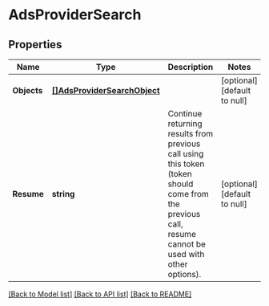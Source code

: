# AdsProviderSearch

## Properties
Name | Type | Description | Notes
------------ | ------------- | ------------- | -------------
**Objects** | [**[]AdsProviderSearchObject**](AdsProviderSearchObject.md) |  | [optional] [default to null]
**Resume** | **string** | Continue returning results from previous call using this token (token should come from the previous call, resume cannot be used with other options). | [optional] [default to null]

[[Back to Model list]](../README.md#documentation-for-models) [[Back to API list]](../README.md#documentation-for-api-endpoints) [[Back to README]](../README.md)


